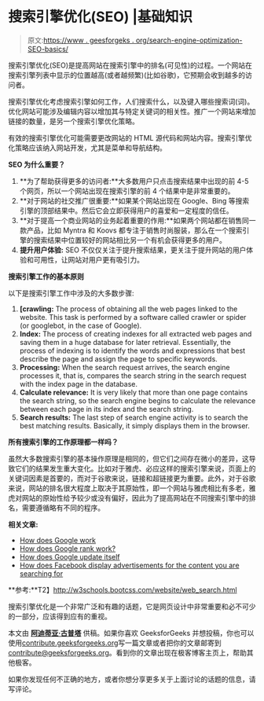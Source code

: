# 搜索引擎优化(SEO) |基础知识

> 原文:[https://www . geesforgeks . org/search-engine-optimization-SEO-basics/](https://www.geeksforgeeks.org/search-engine-optimization-seo-basics/)

搜索引擎优化(SEO)是提高网站在搜索引擎中的排名(可见性)的过程。一个网站在搜索引擎列表中显示的位置越高(或者越频繁)(比如谷歌)，它预期会收到越多的访问者。

搜索引擎优化考虑搜索引擎如何工作，人们搜索什么，以及键入哪些搜索词(词)。优化网站可能涉及编辑内容以增加其与特定关键词的相关性。推广一个网站来增加链接的数量，是另一个搜索引擎优化策略。

有效的搜索引擎优化可能需要更改网站的 HTML 源代码和网站内容。搜索引擎优化策略应该纳入网站开发，尤其是菜单和导航结构。

**SEO 为什么重要？**

1.  **为了帮助获得更多的访问者:**大多数用户只点击搜索结果中出现的前 4-5 个网页，所以一个网站出现在搜索引擎的前 4 个结果中是非常重要的。
2.  **对于网站的社交推广很重要:**如果某个网站出现在 Google、Bing 等搜索引擎的顶部结果中。然后它会立即获得用户的喜爱和一定程度的信任。
3.  **对于提高一个商业网站的业务起着重要的作用:**如果两个网站都在销售同一款产品，比如 Myntra 和 Koovs 都专注于销售时尚服装，那么在一个搜索引擎的搜索结果中位置较好的网站相比另一个有机会获得更多的用户。
4.  **提升用户体验:** SEO 不仅仅关注于提升搜索结果，更关注于提升网站的用户体验和可用性，让网站对用户更有吸引力。

**搜索引擎工作的基本原则**

以下是搜索引擎工作中涉及的大多数步骤:

1.  **[crawling:** The process of obtaining all the web pages linked to the website. This task is performed by a software called crawler or spider (or googlebot, in the case of Google).
2.  **Index:** The process of creating indexes for all extracted web pages and saving them in a huge database for later retrieval. Essentially, the process of indexing is to identify the words and expressions that best describe the page and assign the page to specific keywords.
3.  **Processing:** When the search request arrives, the search engine processes it, that is, compares the search string in the search request with the index page in the database.
4.  **Calculate relevance:** It is very likely that more than one page contains the search string, so the search engine begins to calculate the relevance between each page in its index and the search string.
5.  **Search results:** The last step of search engine activity is to search the best matching results. Basically, it simply displays them in the browser.

**所有搜索引擎的工作原理都一样吗？**

虽然大多数搜索引擎的基本操作原理是相同的，但它们之间存在微小的差异，这导致它们的结果发生重大变化。比如对于雅虎、必应这样的搜索引擎来说，页面上的关键词因素是首要的，而对于谷歌来说，链接和超链接更为重要。此外，对于谷歌来说，网站的排名很大程度上取决于其原始性，即一个网站与雅虎相比有多老，雅虎对网站的原始性给予较少或没有偏好，因此为了提高网站在不同搜索引擎中的排名，需要遵循略有不同的程序。

**相关文章:**

*   [How does Google work](https://www.geeksforgeeks.org/google-search-works/)
*   [How does Google rank work?](https://www.geeksforgeeks.org/ranking-google-search-works/)
*   [How does Google update itself](https://www.geeksforgeeks.org/how-google-updates-itself/)
*   [How does Facebook display advertisements for the content you are searching for](https://www.geeksforgeeks.org/facebook-display-ads-something-searched/)

**参考:**T2】http://w3schools.bootcss.com/website/web_search.html

搜索引擎优化是一个非常广泛和有趣的话题，它是网页设计中非常重要和必不可少的一部分，应该得到应有的重视。

本文由 **[阿迪蒂亚·古普塔](https://www.linkedin.com/in/aditya-gupta-437504a7?trk=hp-identity-name)** 供稿。如果你喜欢 GeeksforGeeks 并想投稿，你也可以使用[contribute.geeksforgeeks.org](http://contribute.geeksforgeeks.org)写一篇文章或者把你的文章邮寄到 contribute@geeksforgeeks.org。看到你的文章出现在极客博客主页上，帮助其他极客。

如果你发现任何不正确的地方，或者你想分享更多关于上面讨论的话题的信息，请写评论。